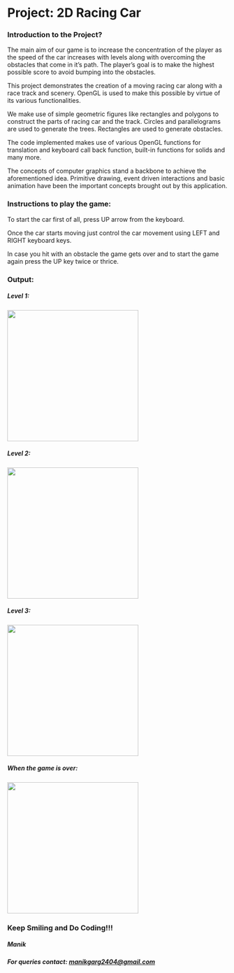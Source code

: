 # Project: 2D Racing Car

### Introduction to the Project?
The main aim of our game is to increase the concentration of the player as the speed of the car increases with levels along with overcoming the obstacles that come in it’s path. The player’s goal is to make the highest possible score to avoid bumping into the obstacles.

This project demonstrates the creation of a moving racing car along with a race track and scenery. OpenGL is used to make this possible by virtue of its various functionalities.

We make use of simple geometric figures like rectangles and polygons to construct the parts of racing car and the track. Circles and parallelograms are used to generate the trees. Rectangles are used to generate obstacles.

The code implemented makes use of various OpenGL functions for translation and keyboard call back function, built-in functions for solids and many more.

The concepts of computer graphics stand a backbone to achieve the aforementioned idea. Primitive drawing, event driven interactions and basic animation have been the important concepts brought out by this application.


### Instructions to play the game:
To start the car first of all, press UP arrow from the keyboard.

Once the car starts moving just control the car movement using LEFT and RIGHT keyboard keys.

In case you hit with an obstacle the game gets over and to start the game again press the UP key twice or thrice.

### Output:
##### Level 1:
<img src="https://user-images.githubusercontent.com/63065445/182762130-a6a6b56b-52fd-405b-a628-f7477b4e7a63.png" width="300" height="300">

##### Level 2:
<img src="https://user-images.githubusercontent.com/63065445/182762152-0f9a5bd0-83d7-48f2-ac33-4d5997d13e02.png" width="300" height="300">

##### Level 3:
<img src="https://user-images.githubusercontent.com/63065445/182762163-0168bf2c-88b8-459b-985c-3049da16bf8c.png" width="300" height="300">

##### When the game is over:
<img src="https://user-images.githubusercontent.com/63065445/182762208-29ee8748-9000-4082-aee1-a826263020cd.png" width="300" height="300">


### Keep Smiling and Do Coding!!!
##### Manik
##### For queries contact: manikgarg2404@gmail.com
